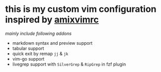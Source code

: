 # this is my custom vim configuration inspired by [amixvimrc](https://github.com/amix/vimrc.git)

*mainly include following addons*

-  markdown syntax and preview support
-  tabular support
-  quick exit by remap `jj` & `jk`
-  vim-go support
-  livegrep support with `SilverGrep` & `RipGrep` in fzf plugin
